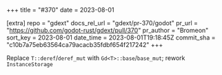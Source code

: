 +++
title = "#370"
date = 2023-08-01

[extra]
repo = "gdext"
docs_rel_url = "gdext/pr-370/godot"
pr_url = "https://github.com/godot-rust/gdext/pull/370"
pr_author = "Bromeon"
sort_key = 2023-08-01
date_time = 2023-08-01T19:18:45Z
commit_sha = "c10b7a75eb63564ca79acacb35fdbf654f217242"
+++

Replace `T::deref`/`deref_mut` with `Gd<T>::base`/`base_mut`; rework `InstanceStorage`
